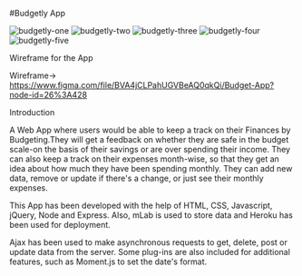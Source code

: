 #Budgetly App

![budgetly-one](https://user-images.githubusercontent.com/27262988/36120182-601f41c6-1010-11e8-91ae-b75379edfb68.JPG)
![budgetly-two](https://user-images.githubusercontent.com/27262988/36120371-f7245f34-1010-11e8-944f-48b8c5b1a3d0.JPG)
![budgetly-three](https://user-images.githubusercontent.com/27262988/36120801-55886416-1012-11e8-8db2-f48d9828fa84.JPG)
![budgetly-four](https://user-images.githubusercontent.com/27262988/36120856-840b759e-1012-11e8-8d04-41d4fa768e41.JPG)
![budgetly-five](https://user-images.githubusercontent.com/27262988/36121899-9db24326-1015-11e8-98a0-e87266e763da.JPG)

Wireframe for the App

Wireframe-> https://www.figma.com/file/BVA4jCLPahUGVBeAQ0qkQi/Budget-App?node-id=26%3A428

Introduction

A Web App where users would be able to keep a track on their Finances by Budgeting.They will get a feedback on whether they are safe in the budget scale-on the basis of their savings or are over spending their income. They can also keep a track on their expenses month-wise, so that they get an idea about how much they have been spending monthly. They can add new data, remove or update if there's a change, or just see their monthly expenses.

This App has been developed with the help of HTML, CSS, Javascript, jQuery, Node and Express. Also, mLab is used to store data and Heroku has been used for deployment.

Ajax has been used to make asynchronous requests to get, delete, post or update data from the server. Some plug-ins are also included for additional features, such as Moment.js to set the date's format.

